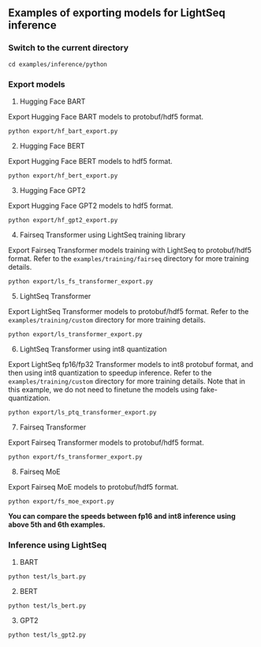## Examples of exporting models for LightSeq inference

### Switch to the current directory
```shell
cd examples/inference/python
```

### Export models
1. Hugging Face BART

Export Hugging Face BART models to protobuf/hdf5 format.
```shell
python export/hf_bart_export.py
```
2. Hugging Face BERT

Export Hugging Face BERT models to hdf5 format.
```shell
python export/hf_bert_export.py
```
3. Hugging Face GPT2

Export Hugging Face GPT2 models to hdf5 format.
```shell
python export/hf_gpt2_export.py
```
4. Fairseq Transformer using LightSeq training library

Export Fairseq Transformer models training with LightSeq to protobuf/hdf5 format. Refer to the `examples/training/fairseq` directory for more training details.
```shell
python export/ls_fs_transformer_export.py
```
5. LightSeq Transformer

Export LightSeq Transformer models to protobuf/hdf5 format. Refer to the `examples/training/custom` directory for more training details.
```shell
python export/ls_transformer_export.py
```
6. LightSeq Transformer using int8 quantization

Export LightSeq fp16/fp32 Transformer models to int8 protobuf format, and then using int8 quantization to speedup inference. Refer to the `examples/training/custom` directory for more training details. Note that in this example, we do not need to finetune the models using fake-quantization.
```shell
python export/ls_ptq_transformer_export.py
```
7. Fairseq Transformer

Export Fairseq Transformer models to protobuf/hdf5 format.
```shell
python export/fs_transformer_export.py
```
8. Fairseq MoE

Export Fairseq MoE models to protobuf/hdf5 format.
```shell
python export/fs_moe_export.py
```
**You can compare the speeds between fp16 and int8 inference using above 5th and 6th examples.**

### Inference using LightSeq
1. BART
```shell
python test/ls_bart.py
```
2. BERT
```shell
python test/ls_bert.py
```
3. GPT2
```shell
python test/ls_gpt2.py
```
